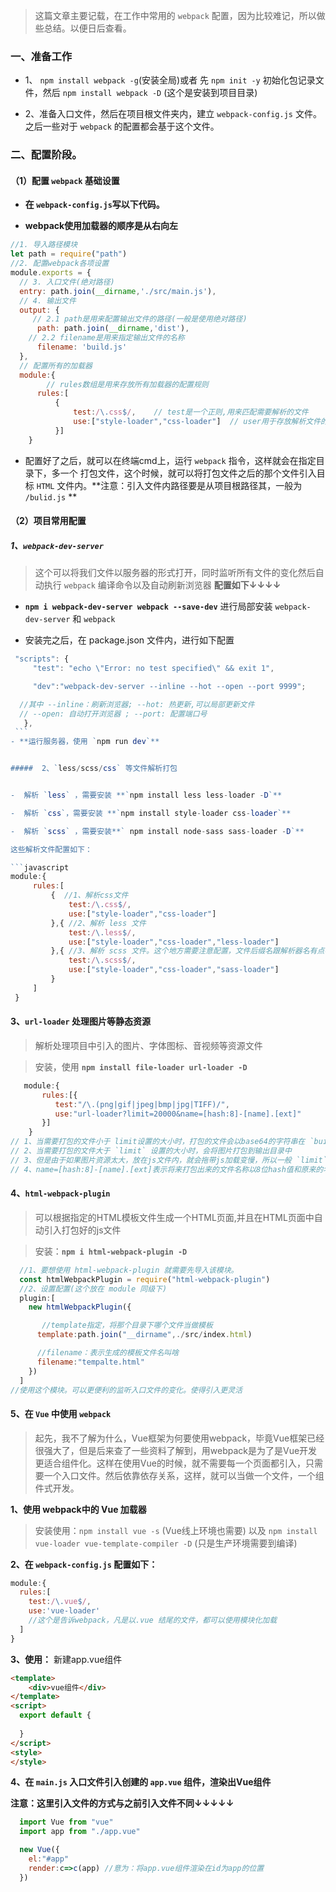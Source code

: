 > 这篇文章主要记载，在工作中常用的 `webpack` 配置，因为比较难记，所以做些总结。以便日后查看。


### 一、准备工作

 - 1、 `npm install webpack -g`(安装全局)或者 先 `npm init -y` 初始化包记录文件，然后 `npm install webpack -D` (这个是安装到项目目录)
 
 - 2、准备入口文件，然后在项目根文件夹内，建立 `webpack-config.js` 文件。之后一些对于 `webpack` 的配置都会基于这个文件。

### 二、配置阶段。

#### （1）配置 `webpack` 基础设置
 
 - **在 `webpack-config.js`写以下代码。**
 
 - **webpack使用加载器的顺序是从右向左**

  ```javascript
 //1. 导入路径模块
  let path = require("path")
  //2. 配置webpack各项设置
  module.exports = {
    // 3. 入口文件(绝对路径)
    entry: path.join(__dirname,'./src/main.js'),
    // 4. 输出文件
    output: {
       // 2.1 path是用来配置输出文件的路径(一般是使用绝对路径)
        path: path.join(__dirname,'dist'),
      // 2.2 filename是用来指定输出文件的名称
        filename: 'build.js' 
    },
    // 配置所有的加载器
    module:{
          // rules数组是用来存放所有加载器的配置规则
        rules:[
            {
                test:/\.css$/,    // test是一个正则,用来匹配需要解析的文件
                use:["style-loader","css-loader"]  // user用于存放解析文件的加载器
            }]
      }
   ```
  
  - 配置好了之后，就可以在终端cmd上，运行 `webpack` 指令，这样就会在指定目录下，多一个 打包文件，这个时候，就可以将打包文件之后的那个文件引入目标 `HTML` 文件内。**注意：引入文件内路径要是从项目根路径其，一般为 `/bulid.js` **


#### （2）项目常用配置

##### 1、`webpack-dev-server`
  
  > 这个可以将我们文件以服务器的形式打开，同时监听所有文件的变化然后自动执行 `webpack` 编译命令以及自动刷新浏览器
  > **配置如下↓↓↓↓**
 
   - **`npm i webpack-dev-server webpack --save-dev`**   进行局部安装 `webpack-dev-server` 和 `webpack`
      
   - 安装完之后，在 package.json 文件内，进行如下配置

   ```javascript
    "scripts": {
        "test": "echo \"Error: no test specified\" && exit 1",

        "dev":"webpack-dev-server --inline --hot --open --port 9999";

     //其中 --inline：刷新浏览器; --hot: 热更新,可以局部更新文件
     // --open: 自动打开浏览器 ; --port: 配置端口号
      },
    ```
  - **运行服务器，使用 `npm run dev`**


#####  2、`less/scss/css` 等文件解析打包


   -  解析 `less` ，需要安装 **`npm install less less-loader -D`**

   -  解析 `css`，需要安装 **`npm install style-loader css-loader`**

   -  解析 `scss` ，需要安装**` npm install node-sass sass-loader -D`**

这些解析文件配置如下：

```javascript
   module:{
        rules:[
            {  //1、解析css文件
                test:/\.css$/,
                use:["style-loader","css-loader"]
            },{ //2、解析 less 文件
                test:/\.less$/,
                use:["style-loader","css-loader","less-loader"]
            },{ //3、解析 scss 文件。这个地方需要注意配置，文件后缀名跟解析器名有点不一样
                test:/\.scss$/,
                use:["style-loader","css-loader","sass-loader"]
            }
        ]
    }

```

#### 3、`url-loader` 处理图片等静态资源
 
> 解析处理项目中引入的图片、字体图标、音视频等资源文件

> 安装，使用 **`npm install file-loader url-loader -D`**

```javascript
   module:{
       rules:[{
          test:"/\.(png|gif|jpeg|bmp|jpg|TIFF)/",
          use:"url-loader?limit=20000&name=[hash:8]-[name].[ext]"
       }]
    }
// 1、当需要打包的文件小于 limit设置的大小时，打包的文件会以base64的字符串在 `build.js`
// 2、当需要打包的文件大于 `limit` 设置的大小时，会将图片打包到输出目录中
// 3、但是由于如果图片资源太大，放在js文件内，就会拖带js加载变慢，所以一般 `limit` 值不会设置的太大，一般不超过 5k
// 4、name=[hash:8]-[name].[ext]表示将来打包出来的文件名称以8位hash值和原来的名称进行拼接,文件扩展名不变
```

#### 4、`html-webpack-plugin`

> 可以根据指定的HTML模板文件生成一个HTML页面,并且在HTML页面中自动引入打包好的js文件

> 安装：**`npm i html-webpack-plugin -D`**

```javascript
  //1、要想使用 html-webpack-plugin 就需要先导入该模块。
  const htmlWebpackPlugin = require("html-webpack-plugin")
  //2、设置配置(这个放在 module 同级下) 
  plugin:[
    new htmlWebpackPlugin({

       //template指定，将那个目录下哪个文件当做模板
      template:path.join("__dirname",./src/index.html)

      //filename：表示生成的模板文件名叫啥
      filename:"tempalte.html" 
    })    
  ]
//使用这个模块。可以更便利的监听入口文件的变化。使得引入更灵活
```

#### 5、在 `Vue` 中使用 `webpack`

> 起先，我不了解为什么，Vue框架为何要使用webpack，毕竟Vue框架已经很强大了，但是后来查了一些资料了解到，用webpack是为了是Vue开发更适合组件化。这样在使用Vue的时候，就不需要每一个页面都引入，只需要一个入口文件。然后依靠依存关系，这样，就可以当做一个文件，一个组件式开发。

**1、使用 webpack中的 Vue 加载器**
> 安装使用：`npm install vue -s` (Vue线上环境也需要)  以及 `npm install vue-loader vue-template-compiler -D` (只是生产环境需要到编译) 

**2、在 `webpack-config.js` 配置如下：**

```javascript
module:{
  rules:[
    test:/\.vue$/,
    use:'vue-loader' 
    //这个是告诉webpack，凡是以.vue 结尾的文件，都可以使用模块化加载
  ]
}
```

**3、使用：** 新建app.vue组件

```html
<template>
    <div>vue组件</div>
</template>
<script>
  export default {
  
  }
</script>
<style>
</style>
```

**4、在 `main.js` 入口文件引入创建的 `app.vue` 组件，渲染出Vue组件**

**注意：这里引入文件的方式与之前引入文件不同↓↓↓↓↓**

```javascript
  import Vue from "vue"
  import app from "./app.vue"

  new Vue({
    el:"#app"
    render:c=>c(app) //意为：将app.vue组件渲染在id为app的位置
  })
```